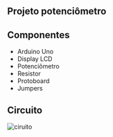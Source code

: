 ## Projeto potenciômetro

## Componentes

* Arduino Uno
* Display LCD
* Potenciômetro
* Resistor
* Protoboard
* Jumpers

## Circuito

![ciruito](https://github.com/diasjoaovitor/arduino/blob/main/.github/ex03-display.png)
